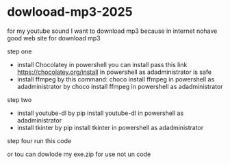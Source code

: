 # dowlooad-mp3-2025
 for my youtube sound I want to download mp3 because in internet nohave good web site for download mp3

 step one 
 - install Chocolatey in powershell you can install pass this link https://chocolatey.org/install in powershell as adadministrator is safe 
- install ffmpeg by this command: choco install ffmpeg in powershell as adadministrator by choco install ffmpeg in powershell as adadministrator

 step two 
 - install youtube-dl by pip install youtube-dl in powershell as adadministrator
 - install tkinter by pip install tkinter in powershell as adadministrator

 step four run this code


or tou can dowlode my exe.zip for use not un code
